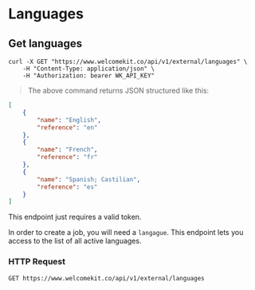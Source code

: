 # Languages

## Get languages

```shell
curl -X GET "https://www.welcomekit.co/api/v1/external/languages" \
    -H "Content-Type: application/json" \
    -H "Authorization: bearer WK_API_KEY"
```

> The above command returns JSON structured like this:

```json
[
    {
        "name": "English",
        "reference": "en"
    },
    {
        "name": "French",
        "reference": "fr"
    },
    {
        "name": "Spanish; Castilian",
        "reference": "es"
    }
]
```

<aside class="notice">
This endpoint just requires a valid token.
</aside>

In order to create a job, you will need a `langague`. This endpoint lets you access to the list of all active languages.

### HTTP Request

`GET https://www.welcomekit.co/api/v1/external/languages`
